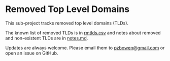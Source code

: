 # Removed Top Level Domains

This sub-project tracks removed top level domains (TLDs). 

The known list of removed TLDs is in [rmtlds.csv](rmtlds.csv) and notes about removed and non-existent TLDs are in [notes.md](notes.md).

Updates are always welcome.  Please email them to pzbowen@gmail.com or open an issue on GitHub.
